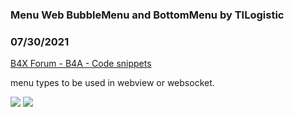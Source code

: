 ### Menu Web BubbleMenu and BottomMenu by TILogistic
### 07/30/2021
[B4X Forum - B4A - Code snippets](https://www.b4x.com/android/forum/threads/132999/)

menu types to be used in webview or websocket.  
  
![](https://www.b4x.com/android/forum/attachments/117193) ![](https://www.b4x.com/android/forum/attachments/117194)